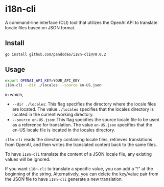 # i18n-cli

A command-line interface (CLI) tool that utilizes the OpenAI API to translate locale files based on JSON format.

## Install

```bash
go install github.com/pandodao/i18n-cli@v0.0.2
```

## Usage

```bash
export OPENAI_API_KEY=YOUR_API_KEY
i18n-cli --dir ./locales --source en-US.json
```

in which,

- `--dir ./locales`: This flag specifies the directory where the locale files are located. The value `./locales` specifies that the locales directory is located in the current working directory.
- `--source en-US.json`: This flag specifies the source locale file to be used as a reference for translation. The value `en-US.json` specifies that the en-US locale file is located in the locales directory.

`i18n-cli` reads the directory containing locale files, retrieves translations from OpenAI, and then writes the translated content back to the same files.

To have `i18n-cli` translate the content of a JSON locale file, any existing values will be ignored. 

If you want `i18n-cli` to translate a specific value, you can add a "!" at the beginning of the string. Alternatively, you can delete the key/value pair from the JSON file to have `i18n-cli` generate a new translation.
